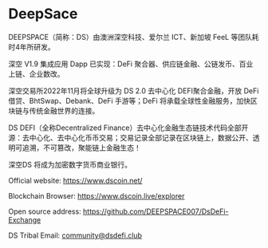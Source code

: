 # DeepSace

DEEPSPACE（简称：DS）由澳洲深空科技、爱尔兰 ICT、新加坡 FeeL 等团队耗时4年所研发。

深空 V1.9 集成应用 Dapp 已实现：DeFi 聚合器、供应链金融、公链发币、百业上链、企业数改。

深空交易所2022年11月将全球升级为 DS 2.0 去中心化 DEFI聚合金融，开放 DeFi 借贷、BhtSwap、Debank、DeFi 手游等；DeFi 将承载全球性金融服务，加快区块链与传统金融世界的连接。

DS DEFI（全称Decentralized Finance）去中心化金融生态链技术代码全部开源：去中心化、去中心化币币交易；交易记录全部记录在区块链上，数据公开、透明可追溯，不可篡改，聚能链上金融生态！

深空DS 将成为加密数字货币商业银行。




Official website: https://www.dscoin.net/

Blockchain Browser: https://www.dscoin.live/explorer

Open source address: https://github.com/DEEPSPACE007/DsDeFi-Exchange

DS Tribal Email: community@dsdefi.club
